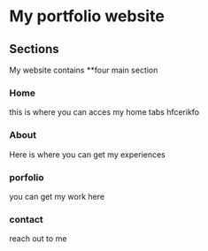 # My portfolio website

## Sections
My website contains **four main section

### Home
this is where you can acces my home tabs hfcerikfo

### About
Here is where you can get my experiences

### porfolio
you can get my work here

### contact
reach out to me
